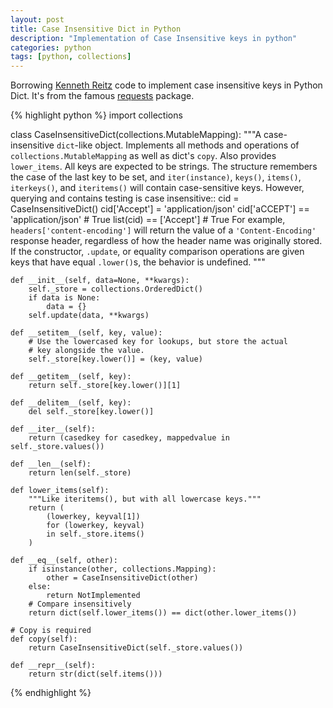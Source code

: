 ```yaml
---
layout: post
title: Case Insensitive Dict in Python
description: "Implementation of Case Insensitive keys in python"
categories: python
tags: [python, collections]
---
```

Borrowing [Kenneth Reitz](https://github.com/kennethreitz) code to implement case insensitive keys in Python Dict. It's from the famous [requests](https://github.com/kennethreitz/requests/blob/master/requests/structures.py) package.

{% highlight python %}
import collections

class CaseInsensitiveDict(collections.MutableMapping):
    """A case-insensitive ``dict``-like object.
    Implements all methods and operations of
    ``collections.MutableMapping`` as well as dict's ``copy``. Also
    provides ``lower_items``.
    All keys are expected to be strings. The structure remembers the
    case of the last key to be set, and ``iter(instance)``,
    ``keys()``, ``items()``, ``iterkeys()``, and ``iteritems()``
    will contain case-sensitive keys. However, querying and contains
    testing is case insensitive::
        cid = CaseInsensitiveDict()
        cid['Accept'] = 'application/json'
        cid['aCCEPT'] == 'application/json'  # True
        list(cid) == ['Accept']  # True
    For example, ``headers['content-encoding']`` will return the
    value of a ``'Content-Encoding'`` response header, regardless
    of how the header name was originally stored.
    If the constructor, ``.update``, or equality comparison
    operations are given keys that have equal ``.lower()``s, the
    behavior is undefined.
    """

    def __init__(self, data=None, **kwargs):
        self._store = collections.OrderedDict()
        if data is None:
            data = {}
        self.update(data, **kwargs)

    def __setitem__(self, key, value):
        # Use the lowercased key for lookups, but store the actual
        # key alongside the value.
        self._store[key.lower()] = (key, value)

    def __getitem__(self, key):
        return self._store[key.lower()][1]

    def __delitem__(self, key):
        del self._store[key.lower()]

    def __iter__(self):
        return (casedkey for casedkey, mappedvalue in self._store.values())

    def __len__(self):
        return len(self._store)

    def lower_items(self):
        """Like iteritems(), but with all lowercase keys."""
        return (
            (lowerkey, keyval[1])
            for (lowerkey, keyval)
            in self._store.items()
        )

    def __eq__(self, other):
        if isinstance(other, collections.Mapping):
            other = CaseInsensitiveDict(other)
        else:
            return NotImplemented
        # Compare insensitively
        return dict(self.lower_items()) == dict(other.lower_items())

    # Copy is required
    def copy(self):
        return CaseInsensitiveDict(self._store.values())

    def __repr__(self):
		return str(dict(self.items()))
{% endhighlight %}
